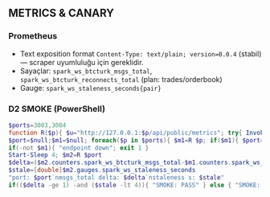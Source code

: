 ## METRICS & CANARY
### Prometheus
- Text exposition format `Content-Type: text/plain; version=0.0.4` (stabil) — scraper uyumluluğu için gereklidir.
- Sayaçlar: `spark_ws_btcturk_msgs_total`, `spark_ws_btcturk_reconnects_total` (plan: trades/orderbook)
- Gauge: `spark_ws_staleness_seconds{pair}`

### D2 SMOKE (PowerShell)
```powershell
$ports=3003,3004
function R($p){ $u="http://127.0.0.1:$p/api/public/metrics"; try{ Invoke-RestMethod $u -TimeoutSec 5 }catch{ $null } }
$port=$null;$m1=$null; foreach($p in $ports){ $m1=R $p; if($m1){ $port=$p; break } }
if(-not $m1){ "endpoint down"; exit 1 }
Start-Sleep 4; $m2=R $port
$delta=($m2.counters.spark_ws_btcturk_msgs_total-$m1.counters.spark_ws_btcturk_msgs_total)
$stale=[double]$m2.gauges.spark_ws_staleness_seconds
"port: $port`nmsgs_total delta: $delta`nstaleness s: $stale"
if(($delta -ge 1) -and ($stale -lt 4)){ "SMOKE: PASS" } else { "SMOKE: ATTENTION" }
```
